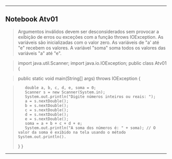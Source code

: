 <hr>

## Notebook Atv01

>   Argumentos inválidos devem ser desconsiderados sem provocar a exibição de erros ou exceções com a função throws IOException.
>   As variáveis são inicializadas com o valor zero.
>   As variáveis de "a' até "e" recebem os valores.
>   A variável "soma" soma todos os valores das variáveis "a" até "e".

> import java.util.Scanner;
> import java.io.IOException;
> public class Atv01 {

>   public static void main(String[] args) throws IOException {

>        double a, b, c, d, e, soma = 0;
>        Scanner s = new Scanner(System.in);
>        System.out.println("Digite números inteiros ou reais: ");
>        a = s.nextDouble();
>        b = s.nextDouble();
>        c = s.nextDouble();
>        d = s.nextDouble();
>        e = s.nextDouble();
>        soma = a + b + c + d + e;
>        System.out.println("A soma dos números é: " + soma); // O valor da soma é exibido na tela usando o método System.out.println().
>    }
> } 

<hr>
